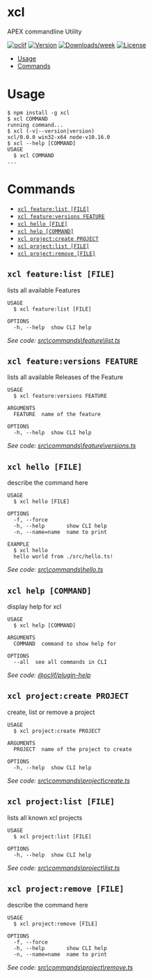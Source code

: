 xcl
===

APEX commandline Utility

[![oclif](https://img.shields.io/badge/cli-oclif-brightgreen.svg)](https://oclif.io)
[![Version](https://img.shields.io/npm/v/xcl.svg)](https://npmjs.org/package/xcl)
[![Downloads/week](https://img.shields.io/npm/dw/xcl.svg)](https://npmjs.org/package/xcl)
[![License](https://img.shields.io/npm/l/xcl.svg)](https://github.com/MaikMichel/xcl/blob/master/package.json)

<!-- toc -->
* [Usage](#usage)
* [Commands](#commands)
<!-- tocstop -->
# Usage
<!-- usage -->
```sh-session
$ npm install -g xcl
$ xcl COMMAND
running command...
$ xcl (-v|--version|version)
xcl/0.0.0 win32-x64 node-v10.16.0
$ xcl --help [COMMAND]
USAGE
  $ xcl COMMAND
...
```
<!-- usagestop -->
# Commands
<!-- commands -->
* [`xcl feature:list [FILE]`](#xcl-featurelist-file)
* [`xcl feature:versions FEATURE`](#xcl-featureversions-feature)
* [`xcl hello [FILE]`](#xcl-hello-file)
* [`xcl help [COMMAND]`](#xcl-help-command)
* [`xcl project:create PROJECT`](#xcl-projectcreate-project)
* [`xcl project:list [FILE]`](#xcl-projectlist-file)
* [`xcl project:remove [FILE]`](#xcl-projectremove-file)

## `xcl feature:list [FILE]`

lists all available Features

```
USAGE
  $ xcl feature:list [FILE]

OPTIONS
  -h, --help  show CLI help
```

_See code: [src\commands\feature\list.ts](https://github.com/MaikMichel/xcl/blob/v0.0.0/src\commands\feature\list.ts)_

## `xcl feature:versions FEATURE`

lists all available Releases of the Feature

```
USAGE
  $ xcl feature:versions FEATURE

ARGUMENTS
  FEATURE  name of the feature

OPTIONS
  -h, --help  show CLI help
```

_See code: [src\commands\feature\versions.ts](https://github.com/MaikMichel/xcl/blob/v0.0.0/src\commands\feature\versions.ts)_

## `xcl hello [FILE]`

describe the command here

```
USAGE
  $ xcl hello [FILE]

OPTIONS
  -f, --force
  -h, --help       show CLI help
  -n, --name=name  name to print

EXAMPLE
  $ xcl hello
  hello world from ./src/hello.ts!
```

_See code: [src\commands\hello.ts](https://github.com/MaikMichel/xcl/blob/v0.0.0/src\commands\hello.ts)_

## `xcl help [COMMAND]`

display help for xcl

```
USAGE
  $ xcl help [COMMAND]

ARGUMENTS
  COMMAND  command to show help for

OPTIONS
  --all  see all commands in CLI
```

_See code: [@oclif/plugin-help](https://github.com/oclif/plugin-help/blob/v2.2.3/src\commands\help.ts)_

## `xcl project:create PROJECT`

create, list or remove a project

```
USAGE
  $ xcl project:create PROJECT

ARGUMENTS
  PROJECT  name of the project to create

OPTIONS
  -h, --help  show CLI help
```

_See code: [src\commands\project\create.ts](https://github.com/MaikMichel/xcl/blob/v0.0.0/src\commands\project\create.ts)_

## `xcl project:list [FILE]`

lists all known xcl projects

```
USAGE
  $ xcl project:list [FILE]

OPTIONS
  -h, --help  show CLI help
```

_See code: [src\commands\project\list.ts](https://github.com/MaikMichel/xcl/blob/v0.0.0/src\commands\project\list.ts)_

## `xcl project:remove [FILE]`

describe the command here

```
USAGE
  $ xcl project:remove [FILE]

OPTIONS
  -f, --force
  -h, --help       show CLI help
  -n, --name=name  name to print
```

_See code: [src\commands\project\remove.ts](https://github.com/MaikMichel/xcl/blob/v0.0.0/src\commands\project\remove.ts)_
<!-- commandsstop -->

